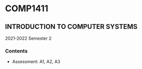 # COMP1411
## INTRODUCTION TO COMPUTER SYSTEMS
2021-2022 Semester 2
### Contents
- Assessment: A1, A2, A3

